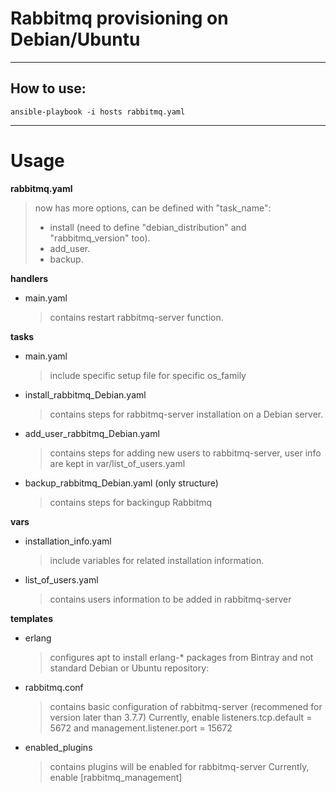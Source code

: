 # Rabbitmq provisioning on Debian/Ubuntu

-------------------------------------------------------------------------------------------------------------
## How to use:

```
ansible-playbook -i hosts rabbitmq.yaml
```

-------------------------------------------------------------------------------------------------------------
# Usage

**rabbitmq.yaml**
  > now has more options, can be defined with "task_name":
  >    - install (need to define "debian_distribution" and "rabbitmq_version" too).
  >    - add_user.
  >    - backup.

**handlers**
  - main.yaml
    > contains restart rabbitmq-server function.

**tasks**
  - main.yaml
    > include specific setup file for specific os_family

  - install_rabbitmq_Debian.yaml
    > contains steps for rabbitmq-server installation on a Debian server.

  - add_user_rabbitmq_Debian.yaml
    > contains steps for adding new users to rabbitmq-server, user info are kept in var/list_of_users.yaml

  - backup_rabbitmq_Debian.yaml (only structure)
    > contains steps for backingup Rabbitmq


**vars**
  - installation_info.yaml
    > include variables for related installation information.

  - list_of_users.yaml
    > contains users information to be added in rabbitmq-server

**templates**
  - erlang
    > configures apt to install erlang-* packages from Bintray and not standard Debian or Ubuntu repository:

  - rabbitmq.conf
    > contains basic configuration of rabbitmq-server (recommened for version later than 3.7.7)
    Currently, enable listeners.tcp.default = 5672 and management.listener.port = 15672

  - enabled_plugins
    > contains plugins will be enabled for rabbitmq-server
    Currently, enable [rabbitmq_management]
